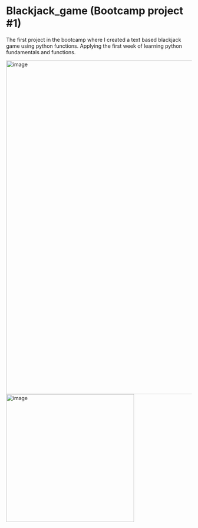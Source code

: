 # Blackjack_game (Bootcamp project #1)

The first project in the bootcamp where I created a text based blackjack game using python functions. Applying the first week of learning python fundamentals and functions. 

<img width="906" alt="image" src="https://github.com/Lidde9/Blackjack_game/assets/127693321/2baafe39-e35b-41bc-81e9-6c5ceff82077">

<img width="347" alt="image" src="https://github.com/Lidde9/Blackjack_game/assets/127693321/16e2482f-5771-4a9d-a551-e837ae225982">

